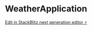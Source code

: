 # WeatherApplication

[Edit in StackBlitz next generation editor ⚡️](https://stackblitz.com/~/github.com/Shivam03-coder/WeatherApplication)